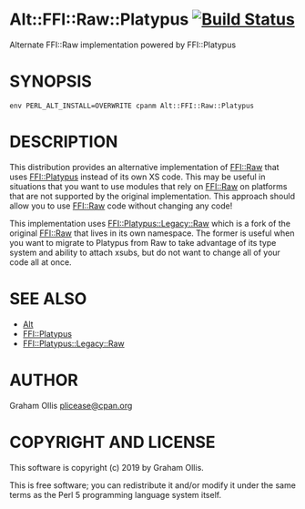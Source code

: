 # Alt::FFI::Raw::Platypus [![Build Status](https://secure.travis-ci.org/plicease/Alt-FFI-Raw-Platypus.png)](http://travis-ci.org/plicease/Alt-FFI-Raw-Platypus)

Alternate FFI::Raw implementation powered by FFI::Platypus

# SYNOPSIS

    env PERL_ALT_INSTALL=OVERWRITE cpanm Alt::FFI::Raw::Platypus

# DESCRIPTION

This distribution provides an alternative implementation of [FFI::Raw](https://metacpan.org/pod/FFI::Raw) that uses
[FFI::Platypus](https://metacpan.org/pod/FFI::Platypus) instead of its own XS code.  This may be useful in situations
that you want to use modules that rely on [FFI::Raw](https://metacpan.org/pod/FFI::Raw) on platforms that are not
supported by the original implementation.  This approach should allow you to use
[FFI::Raw](https://metacpan.org/pod/FFI::Raw) code without changing any code!

This implementation uses [FFI::Platypus::Legacy::Raw](https://metacpan.org/pod/FFI::Platypus::Legacy::Raw) which is a fork of the
original [FFI::Raw](https://metacpan.org/pod/FFI::Raw) that lives in its own namespace.  The former is useful when
you want to migrate to Platypus from Raw to take advantage of its type system
and ability to attach xsubs, but do not want to change all of your code all at
once.

# SEE ALSO

- [Alt](https://metacpan.org/pod/Alt)
- [FFI::Platypus](https://metacpan.org/pod/FFI::Platypus)
- [FFI::Platypus::Legacy::Raw](https://metacpan.org/pod/FFI::Platypus::Legacy::Raw)

# AUTHOR

Graham Ollis <plicease@cpan.org>

# COPYRIGHT AND LICENSE

This software is copyright (c) 2019 by Graham Ollis.

This is free software; you can redistribute it and/or modify it under
the same terms as the Perl 5 programming language system itself.
